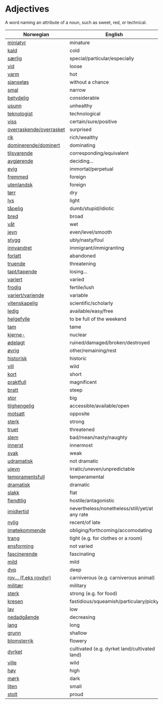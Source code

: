 # Adjectives

A word naming an attribute of a noun, such as sweet, red, or technical.

| Norwegian | English |
| --- | --- |
| [miniatyr](https://www.ordnett.no/search?language=no&phrase=miniatyr) | minature |
| [kald](https://www.ordnett.no/search?language=no&phrase=kald) | cold |
| [særlig](https://www.ordnett.no/search?language=no&phrase=særlig) | special/particular/especially |
| [vid](https://www.ordnett.no/search?language=no&phrase=vid) | loose |
| [varm](https://www.ordnett.no/search?language=no&phrase=varm) | hot |
| [sjanseløs](https://www.ordnett.no/search?language=no&phrase=sjanseløs) | without a chance |
| [smal](https://www.ordnett.no/search?language=no&phrase=smal) | narrow |
| [betydelig](https://www.ordnett.no/search?language=no&phrase=betydelig) | considerable |
| [usunn](https://www.ordnett.no/search?language=no&phrase=usunn) | unhealthy |
| [teknologist](https://www.ordnett.no/search?language=no&phrase=teknologist) | technological |
| [viss](https://www.ordnett.no/search?language=no&phrase=viss) | certain/sure/positive |
| [overraskende/overrasket](https://www.ordnett.no/search?language=no&phrase=overraskende/overrasket) | surprised |
| [rik](https://www.ordnett.no/search?language=no&phrase=rik) | rich/wealthy |
| [dominerende/dominert](https://www.ordnett.no/search?language=no&phrase=dominerende/dominert) | dominating |
| [tilsvarende](https://www.ordnett.no/search?language=no&phrase=tilsvarende) | corresponding/equivalent |
| [avgjørende](https://www.ordnett.no/search?language=no&phrase=avgjørende) | deciding... |
| [evig](https://www.ordnett.no/search?language=no&phrase=evig) | immortal/perpetual |
| [fremmed](https://www.ordnett.no/search?language=no&phrase=fremmed) | foreign |
| [utenlandsk](https://www.ordnett.no/search?language=no&phrase=utenlandsk) | foreign |
| [tørr](https://www.ordnett.no/search?language=no&phrase=tørr) | dry |
| [lys](https://www.ordnett.no/search?language=no&phrase=lys) | light |
| [tåpelig](https://www.ordnett.no/search?language=no&phrase=tåpelig) | dumb/stupid/idiotic |
| [bred](https://www.ordnett.no/search?language=no&phrase=bred) | broad |
| [våt](https://www.ordnett.no/search?language=no&phrase=våt) | wet |
| [jevn](https://www.ordnett.no/search?language=no&phrase=jevn) | even/level/smooth |
| [stygg](https://www.ordnett.no/search?language=no&phrase=stygg) | ubly/nasty/foul |
| [innvandret](https://www.ordnett.no/search?language=no&phrase=innvandret) | immigrant/immigranting |
| [forlatt](https://www.ordnett.no/search?language=no&phrase=forlatt) | abandoned |
| [truende](https://www.ordnett.no/search?language=no&phrase=truende) | threatening |
| [tapt/tapende](https://www.ordnett.no/search?language=no&phrase=tapt/tapende) | losing... |
| [variert](https://www.ordnett.no/search?language=no&phrase=variert) | varied |
| [frodig](https://www.ordnett.no/search?language=no&phrase=frodig) | fertile/lush |
| [variert/variende](https://www.ordnett.no/search?language=no&phrase=variert/variende) | variable |
| [vitenskapelig](https://www.ordnett.no/search?language=no&phrase=vitenskapelig) | scientific/scholarly |
| [ledig](https://www.ordnett.no/search?language=no&phrase=ledig) | available/easy/free |
| [helgefylle](https://www.ordnett.no/search?language=no&phrase=helgefylle) | to be full of the weekend |
| [tam](https://www.ordnett.no/search?language=no&phrase=tam) | tame |
| [kjerne-](https://www.ordnett.no/search?language=no&phrase=kjerne-) | nuclear |
| [ødelagt](https://www.ordnett.no/search?language=no&phrase=ødelagt) | ruined/damaged/broken/destroyed |
| [øvrig](https://www.ordnett.no/search?language=no&phrase=øvrig) | other/remaining/rest |
| [historisk](https://www.ordnett.no/search?language=no&phrase=historisk) | historic |
| [vill](https://www.ordnett.no/search?language=no&phrase=vill) | wild |
| [kort](https://www.ordnett.no/search?language=no&phrase=kort) | short |
| [praktfull](https://www.ordnett.no/search?language=no&phrase=praktfull) | magnificent |
| [bratt](https://www.ordnett.no/search?language=no&phrase=bratt) | steep |
| [stor](https://www.ordnett.no/search?language=no&phrase=stor) | big |
| [tilghengelig](https://www.ordnett.no/search?language=no&phrase=tilghengelig) | accessible/available/open |
| [motsatt](https://www.ordnett.no/search?language=no&phrase=motsatt) | opposite |
| [sterk](https://www.ordnett.no/search?language=no&phrase=sterk) | strong |
| [truet](https://www.ordnett.no/search?language=no&phrase=truet) | threatened |
| [slem](https://www.ordnett.no/search?language=no&phrase=slem) | bad/mean/nasty/naughty |
| [innerst](https://www.ordnett.no/search?language=no&phrase=innerst) | innermost |
| [svak](https://www.ordnett.no/search?language=no&phrase=svak) | weak |
| [udramatisk](https://www.ordnett.no/search?language=no&phrase=udramatisk) | not dramatic |
| [ujevn](https://www.ordnett.no/search?language=no&phrase=ujevn) | irratic/uneven/unpredictable |
| [tempramentsfull](https://www.ordnett.no/search?language=no&phrase=tempramentsfull) | temperamental |
| [dramatisk](https://www.ordnett.no/search?language=no&phrase=dramatisk) | dramatic |
| [slakk](https://www.ordnett.no/search?language=no&phrase=slakk) | flat |
| [fiendtlig](https://www.ordnett.no/search?language=no&phrase=fiendtlig) | hostile/antagonistic |
| [imidlertid](https://www.ordnett.no/search?language=no&phrase=imidlertid) | nevertheless/nonetheless/still/yet/at any rate |
| [nylig](https://www.ordnett.no/search?language=no&phrase=nylig) | recent/of late |
| [imøtekommende](https://www.ordnett.no/search?language=no&phrase=imøtekommende) | obliging/forthcoming/accomodating |
| [trang](https://www.ordnett.no/search?language=no&phrase=trang) | tight (e.g. for clothes or a room) |
| [ensforming](https://www.ordnett.no/search?language=no&phrase=ensforming) | not varied |
| [fascinerende](https://www.ordnett.no/search?language=no&phrase=fascinerende) | fascinating |
| [mild](https://www.ordnett.no/search?language=no&phrase=mild) | mild |
| [dyp](https://www.ordnett.no/search?language=no&phrase=dyp) | deep |
| [rov... (f.eks rovdyr)](https://www.ordnett.no/search?language=no&phrase=rov...%20(f.eks%20rovdyr)) | carniverous (e.g. carniverous animal) |
| [militær](https://www.ordnett.no/search?language=no&phrase=militær) | military |
| [sterk](https://www.ordnett.no/search?language=no&phrase=sterk) | strong (e.g. for food) |
| [kresen](https://www.ordnett.no/search?language=no&phrase=kresen) | fastidious/squeamish/particulary/picky |
| [lav](https://www.ordnett.no/search?language=no&phrase=lav) | low |
| [nedadgående](https://www.ordnett.no/search?language=no&phrase=nedadgående) | decreasing |
| [lang](https://www.ordnett.no/search?language=no&phrase=lang) | long |
| [grunn](https://www.ordnett.no/search?language=no&phrase=grunn) | shallow |
| [blomsterrik](https://www.ordnett.no/search?language=no&phrase=blomsterrik) | flowery |
| [dyrket](https://www.ordnett.no/search?language=no&phrase=dyrket) | cultivated (e.g. dyrket land/cultivated land) |
| [ville](https://www.ordnett.no/search?language=no&phrase=ville) | wild |
| [høy](https://www.ordnett.no/search?language=no&phrase=høy) | high |
| [mørk](https://www.ordnett.no/search?language=no&phrase=mørk) | dark |
| [liten](https://www.ordnett.no/search?language=no&phrase=liten) | small |
| [stolt](https://www.ordnett.no/search?language=no&phrase=stolt) | proud |

